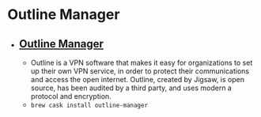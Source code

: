 # Outline Manager
- [Outline Manager](https://www.getoutline.org/)
  - 
  - Outline is a VPN software that makes it easy for organizations to set up their own VPN service, in order to protect their communications and access the open internet. Outline, created by Jigsaw, is open source, has been audited by a third party, and uses modern a protocol and encryption.
  - `brew cask install outline-manager`
